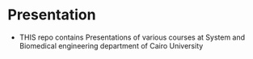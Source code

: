 # Presentation
* THIS repo contains Presentations of various courses at System and Biomedical engineering department of Cairo University
